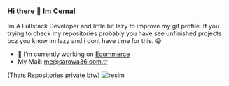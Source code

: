 ### Hi there 👋 Im Cemal
Im A Fullstack Developer and little bit lazy to improve my git profile.
If you trying to check my repositories probably you have see unfinished projects bcz you know im lazy and i dont have time for this. 😄
- 🔭 I’m currently working on [Ecommerce](https://github.com/sarowa36/Ecommerce)
- My Mail: me@sarowa36.com.tr

(Thats Repositories private btw)
![resim](https://github.com/sarowa36/sarowa36/assets/68184072/0651e83d-5d6a-422d-a508-ed3787a50152)

<!--
**sarowa36/sarowa36** is a ✨ _special_ ✨ repository because its `README.md` (this file) appears on your GitHub profile.

Here are some ideas to get you started:

- 🔭 I’m currently working on ...
- 🌱 I’m currently learning ...
- 👯 I’m looking to collaborate on ...
- 🤔 I’m looking for help with ...
- 💬 Ask me about ...
- 📫 How to reach me: ...
- 😄 Pronouns: ...
- ⚡ Fun fact: ...
-->
